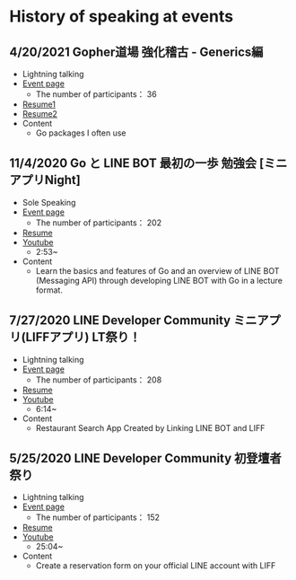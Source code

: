 # History of speaking at events
## 4/20/2021 Gopher道場 強化稽古 - Generics編
- Lightning talking
- [Event page](https://gopherdojo.connpass.com/event/207172/)
    - The number of participants： 36
- [Resume1](https://speakerdeck.com/yagieng/si-gayokushi-u-gopatukezi)
- [Resume2](https://qiita.com/yagi_eng/items/65cd812107362d36ae86)
- Content
    - Go packages I often use

## 11/4/2020 Go と LINE BOT 最初の一歩 勉強会 \[ミニアプリNight\]
- Sole Speaking
- [Event page](https://linedevelopercommunity.connpass.com/event/192599/)
    - The number of participants： 202
- [Resume](https://speakerdeck.com/yagieng/go-to-line-bot-ni-matometeru-men-suru)
- [Youtube](https://youtu.be/zF5n0CMS-L4?t=173)
    - 2:53~
- Content
    - Learn the basics and features of Go and an overview of LINE BOT (Messaging API) through developing LINE BOT with Go in a lecture format.

## 7/27/2020 LINE Developer Community ミニアプリ(LIFFアプリ) LT祭り！
- Lightning talking
- [Event page](https://linedevelopercommunity.connpass.com/event/180970/)
    - The number of participants： 208
- [Resume](https://speakerdeck.com/yagieng/lifftolinebotwolian-xi-sasetetukuruyin-shi-dian-jian-suo-apuri)
- [Youtube](https://youtu.be/Zovkb7-SEJo?t=375)
    - 6:14~
- Content
    - Restaurant Search App Created by Linking LINE BOT and LIFF

## 5/25/2020 LINE Developer Community 初登壇者祭り
- Lightning talking
- [Event page](https://linedevelopercommunity.connpass.com/event/175751/)
    - The number of participants： 152
- [Resume](https://speakerdeck.com/yagieng/liffdelinegong-shi-akauntoshang-niyu-yue-huomuwozuo-cheng-suru)
- [Youtube](https://youtu.be/kczaohan7H4?t=1504)
    - 25:04~
- Content
    - Create a reservation form on your official LINE account with LIFF
